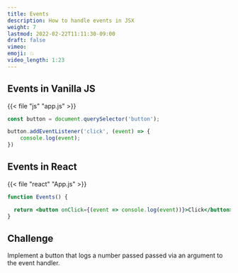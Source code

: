 ```yaml
---
title: Events
description: How to handle events in JSX
weight: 7
lastmod: 2022-02-22T11:11:30-09:00
draft: false
vimeo: 
emoji: 💥
video_length: 1:23
---
```


## Events in Vanilla JS

{{< file "js" "app.js" >}}
```javascript
const button = document.querySelector('button');

button.addEventListener('click', (event) => {
    console.log(event);
})
```

## Events in React

{{< file "react" "App.js" >}}
```jsx
function Events() {

  return <button onClick={(event => console.log(event))}>Click</button>
}
```

## Challenge

Implement a button that logs a number passed passed via an argument to the event handler.

